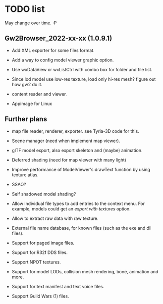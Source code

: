 TODO list
=========

May change over time. :P

Gw2Browser_2022-xx-xx (1.0.9.1)
-------------------------------

* Add XML exporter for some files format.

* Add a way to config model viewer graphic option.

* Use wxDataView or wxListCtrl with combo box for folder and file list.

* Since lod model use low-res texture, load only hi-res mesh?
figure out how gw2 do it.

* content reader and viewer.

* Appimage for Linux

Further plans
-------------

* map file reader, renderer, exporter.
see Tyria-3D code for this.

* Scene manager (need when implement map viewer).

* glTF model export, also export skeleton and (maybe) animation.

* Deferred shading (need for map viewer with many light)

* Improve performance of ModelViewer's drawText function by using texture atlas.

* SSAO?

* Self shadowed model shading?

* Allow individual file types to add entries to the context menu. For example,
models could get an *export with textures* option.

* Allow to extract raw data with raw texture.

* External file name database, for known files (such as the exe and dll files).

* Support for paged image files.

* Support for R32f DDS files.

* Support NPOT textures.

* Support for model LODs, collision mesh rendering, bone, animation and more.

* Support for text manifest and text voice files.

* Support Guild Wars (1) files.
